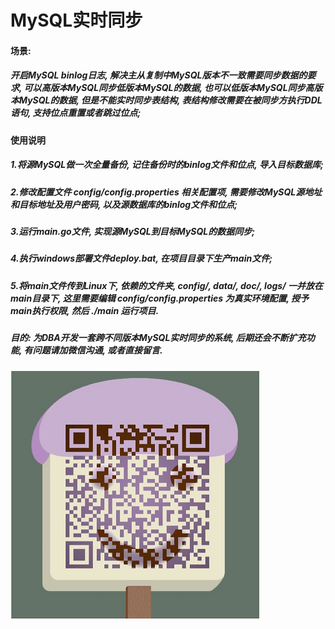 # MySQL实时同步

#### 场景:

##### 开启MySQL binlog日志, 解决主从复制中MySQL版本不一致需要同步数据的要求, 可以高版本MySQL同步低版本MySQL的数据, 也可以低版本MySQL同步高版本MySQL的数据, 但是不能实时同步表结构, 表结构修改需要在被同步方执行DDL语句, 支持位点重置或者跳过位点;



#### 使用说明

##### 1.将源MySQL做一次全量备份, 记住备份时的binlog文件和位点, 导入目标数据库;

##### 2.修改配置文件 config/config.properties 相关配置项, 需要修改MySQL源地址和目标地址及用户密码, 以及源数据库的binlog文件和位点;

##### 3.运行main.go文件, 实现源MySQL到目标MySQL的数据同步;

##### 4.执行windows部署文件deploy.bat, 在项目目录下生产main文件;

##### 5.将main文件传到Linux下, 依赖的文件夹, config/, data/, doc/, logs/ 一并放在main目录下, 这里需要编辑 config/config.properties 为真实环境配置, 授予main执行权限, 然后 ./main 运行项目.

##### 目的: 为DBA开发一套跨不同版本MySQL实时同步的系统, 后期还会不断扩充功能, 有问题请加微信沟通, 或者直接留言.

![image](https://github.com/xionglihdfs/BusinessMailTimedTask/blob/master/doc/%E7%86%8A%E7%86%8A.png)